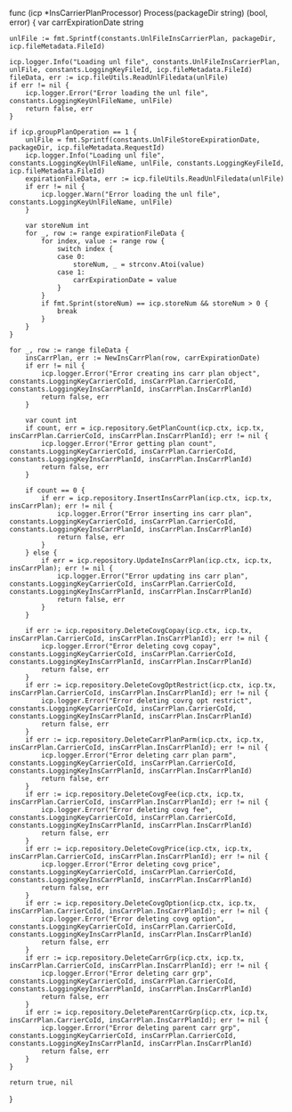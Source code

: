 func (icp *InsCarrierPlanProcessor) Process(packageDir string) (bool, error) {
	var carrExpirationDate string

	unlFile := fmt.Sprintf(constants.UnlFileInsCarrierPlan, packageDir, icp.fileMetadata.FileId)

	icp.logger.Info("Loading unl file", constants.UnlFileInsCarrierPlan, unlFile, constants.LoggingKeyFileId, icp.fileMetadata.FileId)
	fileData, err := icp.fileUtils.ReadUnlFiledata(unlFile)
	if err != nil {
		icp.logger.Error("Error loading the unl file", constants.LoggingKeyUnlFileName, unlFile)
		return false, err
	}

	if icp.groupPlanOperation == 1 {
		unlFile = fmt.Sprintf(constants.UnlFileStoreExpirationDate, packageDir, icp.fileMetadata.RequestId)
		icp.logger.Info("Loading unl file", constants.LoggingKeyUnlFileName, unlFile, constants.LoggingKeyFileId, icp.fileMetadata.FileId)
		expirationFileData, err := icp.fileUtils.ReadUnlFiledata(unlFile)
		if err != nil {
			icp.logger.Warn("Error loading the unl file", constants.LoggingKeyUnlFileName, unlFile)
		}

		var storeNum int
		for _, row := range expirationFileData {
			for index, value := range row {
				switch index {
				case 0:
					storeNum, _ = strconv.Atoi(value)
				case 1:
					carrExpirationDate = value
				}
			}
			if fmt.Sprint(storeNum) == icp.storeNum && storeNum > 0 {
				break
			}
		}
	}

	for _, row := range fileData {
		insCarrPlan, err := NewInsCarrPlan(row, carrExpirationDate)
		if err != nil {
			icp.logger.Error("Error creating ins carr plan object", constants.LoggingKeyCarrierCoId, insCarrPlan.CarrierCoId, constants.LoggingKeyInsCarrPlanId, insCarrPlan.InsCarrPlanId)
			return false, err
		}

		var count int
		if count, err = icp.repository.GetPlanCount(icp.ctx, icp.tx, insCarrPlan.CarrierCoId, insCarrPlan.InsCarrPlanId); err != nil {
			icp.logger.Error("Error getting plan count", constants.LoggingKeyCarrierCoId, insCarrPlan.CarrierCoId, constants.LoggingKeyInsCarrPlanId, insCarrPlan.InsCarrPlanId)
			return false, err
		}

		if count == 0 {
			if err = icp.repository.InsertInsCarrPlan(icp.ctx, icp.tx, insCarrPlan); err != nil {
				icp.logger.Error("Error inserting ins carr plan", constants.LoggingKeyCarrierCoId, insCarrPlan.CarrierCoId, constants.LoggingKeyInsCarrPlanId, insCarrPlan.InsCarrPlanId)
				return false, err
			}
		} else {
			if err = icp.repository.UpdateInsCarrPlan(icp.ctx, icp.tx, insCarrPlan); err != nil {
				icp.logger.Error("Error updating ins carr plan", constants.LoggingKeyCarrierCoId, insCarrPlan.CarrierCoId, constants.LoggingKeyInsCarrPlanId, insCarrPlan.InsCarrPlanId)
				return false, err
			}
		}

		if err := icp.repository.DeleteCovgCopay(icp.ctx, icp.tx, insCarrPlan.CarrierCoId, insCarrPlan.InsCarrPlanId); err != nil {
			icp.logger.Error("Error deleting covg copay", constants.LoggingKeyCarrierCoId, insCarrPlan.CarrierCoId, constants.LoggingKeyInsCarrPlanId, insCarrPlan.InsCarrPlanId)
			return false, err
		}
		if err := icp.repository.DeleteCovgOptRestrict(icp.ctx, icp.tx, insCarrPlan.CarrierCoId, insCarrPlan.InsCarrPlanId); err != nil {
			icp.logger.Error("Error deleting covrg opt restrict", constants.LoggingKeyCarrierCoId, insCarrPlan.CarrierCoId, constants.LoggingKeyInsCarrPlanId, insCarrPlan.InsCarrPlanId)
			return false, err
		}
		if err := icp.repository.DeleteCarrPlanParm(icp.ctx, icp.tx, insCarrPlan.CarrierCoId, insCarrPlan.InsCarrPlanId); err != nil {
			icp.logger.Error("Error deleting carr plan parm", constants.LoggingKeyCarrierCoId, insCarrPlan.CarrierCoId, constants.LoggingKeyInsCarrPlanId, insCarrPlan.InsCarrPlanId)
			return false, err
		}
		if err := icp.repository.DeleteCovgFee(icp.ctx, icp.tx, insCarrPlan.CarrierCoId, insCarrPlan.InsCarrPlanId); err != nil {
			icp.logger.Error("Error deleting covg fee", constants.LoggingKeyCarrierCoId, insCarrPlan.CarrierCoId, constants.LoggingKeyInsCarrPlanId, insCarrPlan.InsCarrPlanId)
			return false, err
		}
		if err := icp.repository.DeleteCovgPrice(icp.ctx, icp.tx, insCarrPlan.CarrierCoId, insCarrPlan.InsCarrPlanId); err != nil {
			icp.logger.Error("Error deleting covg price", constants.LoggingKeyCarrierCoId, insCarrPlan.CarrierCoId, constants.LoggingKeyInsCarrPlanId, insCarrPlan.InsCarrPlanId)
			return false, err
		}
		if err := icp.repository.DeleteCovgOption(icp.ctx, icp.tx, insCarrPlan.CarrierCoId, insCarrPlan.InsCarrPlanId); err != nil {
			icp.logger.Error("Error deleting covg option", constants.LoggingKeyCarrierCoId, insCarrPlan.CarrierCoId, constants.LoggingKeyInsCarrPlanId, insCarrPlan.InsCarrPlanId)
			return false, err
		}
		if err := icp.repository.DeleteCarrGrp(icp.ctx, icp.tx, insCarrPlan.CarrierCoId, insCarrPlan.InsCarrPlanId); err != nil {
			icp.logger.Error("Error deleting carr grp", constants.LoggingKeyCarrierCoId, insCarrPlan.CarrierCoId, constants.LoggingKeyInsCarrPlanId, insCarrPlan.InsCarrPlanId)
			return false, err
		}
		if err := icp.repository.DeleteParentCarrGrp(icp.ctx, icp.tx, insCarrPlan.CarrierCoId, insCarrPlan.InsCarrPlanId); err != nil {
			icp.logger.Error("Error deleting parent carr grp", constants.LoggingKeyCarrierCoId, insCarrPlan.CarrierCoId, constants.LoggingKeyInsCarrPlanId, insCarrPlan.InsCarrPlanId)
			return false, err
		}
	}

	return true, nil
}
